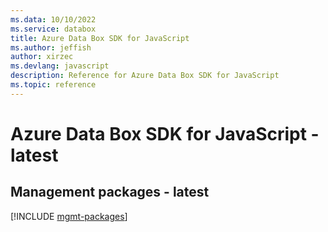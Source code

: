 ```yaml
---
ms.data: 10/10/2022
ms.service: databox
title: Azure Data Box SDK for JavaScript
ms.author: jeffish
author: xirzec
ms.devlang: javascript
description: Reference for Azure Data Box SDK for JavaScript
ms.topic: reference
---
```

# Azure Data Box SDK for JavaScript - latest

## Management packages - latest
[!INCLUDE [mgmt-packages](data-box-mgmt-index.md)]